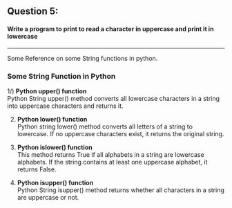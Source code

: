## Question 5:
#### **Write a program to print to read a character in uppercase and print it in lowercase**

***
Some Reference on some String functions in python.
### Some String Function in Python

1/) **Python upper() function**<br>
Python String upper() method converts all lowercase characters in a string into uppercase characters and returns it.

2) **Python lower() function**<br>
Python string lower() method converts all letters of a string to lowercase. If no uppercase characters exist, it returns the original string.

3) **Python islower() function**<br>
This method returns True if all alphabets in a string are lowercase alphabets. If the string contains at least one uppercase alphabet, it returns False.

4) **Python isupper() function**<br>
Python String isupper() method returns whether all characters in a string are uppercase or not.

